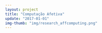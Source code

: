 ```yaml
---  
layout: project  
title: "Computação Afetiva"
update: "2017-01-01"  
img-thumb: "img/research_affcomputing.png"
---  
```

